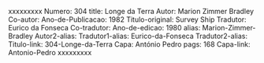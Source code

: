 xxxxxxxxx
Numero: 304
title: Longe da Terra
Autor: Marion Zimmer Bradley
Co-autor: 
Ano-de-Publicacao: 1982
Titulo-original: Survey Ship
Tradutor: Eurico da Fonseca
Co-tradutor: 
Ano-de-edicao: 1980
alias: Marion-Zimmer-Bradley
Autor2-alias: 
Tradutor1-alias: Eurico-da-Fonseca
Tradutor2-alias: 
Titulo-link: 304-Longe-da-Terra
Capa: António Pedro
pags: 168
Capa-link: Antonio-Pedro
xxxxxxxxx